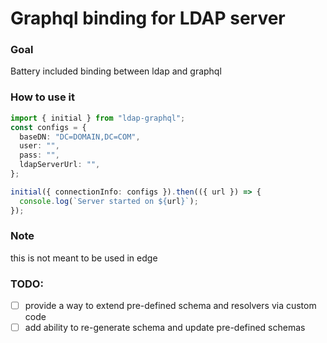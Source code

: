 # Graphql binding for LDAP server

### Goal

Battery included binding between ldap and graphql

### How to use it

```ts
import { initial } from "ldap-graphql";
const configs = {
  baseDN: "DC=DOMAIN,DC=COM",
  user: "",
  pass: "",
  ldapServerUrl: "",
};

initial({ connectionInfo: configs }).then(({ url }) => {
  console.log(`Server started on ${url}`);
});
```

### Note

this is not meant to be used in edge

### TODO:

- [ ] provide a way to extend pre-defined schema and resolvers via custom code
- [ ] add ability to re-generate schema and update pre-defined schemas
